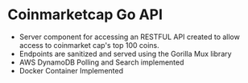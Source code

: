 # Coinmarketcap Go API


- Server component for accessing an RESTFUL API created to allow access to coinmarket cap's top 100 coins.
- Endpoints are sanitized and served using the Gorilla Mux library 
- AWS DynamoDB Polling and Search implemented
- Docker Container Implemented
